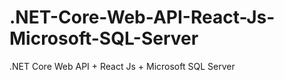 # .NET-Core-Web-API-React-Js-Microsoft-SQL-Server
.NET Core Web API + React Js + Microsoft SQL Server
